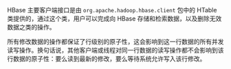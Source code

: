 HBase 主要客户端接口是由 `org.apache.hadoop.hbase.client` 包中的 HTable 类提供的，通过这个类，用户可以完成向 HBase 存储和检索数据，以及删除无效数据之类的操作。

所有修改数据的操作都保证了行级别的原子性，这会影响到这一行数据的所有并发读写操作。换句话说，其他客户端或线程对同一行数据的读写操作都不会影响到该行数据的原子性：要么读到最新的修改，要么等待系统允许写入该行修改。

